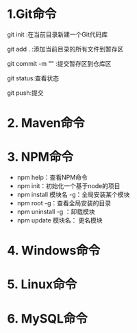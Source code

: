 # 1.Git命令

git init :在当前目录新建一个Git代码库

git add . :添加当前目录的所有文件到暂存区

git commit -m "" :提交暂存区到仓库区

git status:查看状态

git push:提交

# 2. Maven命令

# 3. NPM命令

- npm help：查看NPM命令
- npm init：初始化一个基于node的项目
- npm install 模块名 -g：全局安装某个模块
- npm root -g：查看全局安装的目录
- npm uninstall -g ：卸载模块
- npm update 模块名： 更名模块

# 4. Windows命令



# 5. Linux命令



# 6. MySQL命令